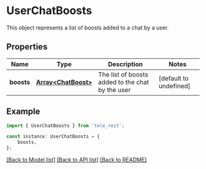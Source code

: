 # UserChatBoosts

This object represents a list of boosts added to a chat by a user.

## Properties

Name | Type | Description | Notes
------------ | ------------- | ------------- | -------------
**boosts** | [**Array&lt;ChatBoost&gt;**](ChatBoost.md) | The list of boosts added to the chat by the user | [default to undefined]

## Example

```typescript
import { UserChatBoosts } from 'tele_rest';

const instance: UserChatBoosts = {
    boosts,
};
```

[[Back to Model list]](../README.md#documentation-for-models) [[Back to API list]](../README.md#documentation-for-api-endpoints) [[Back to README]](../README.md)
